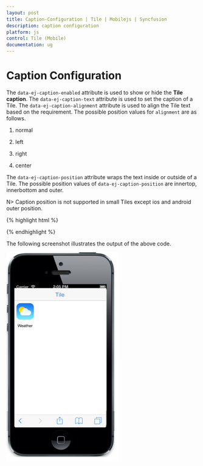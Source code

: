```yaml
---
layout: post
title: Caption-Configuration | Tile | Mobilejs | Syncfusion
description: caption configuration
platform: js
control: Tile (Mobile)
documentation: ug
---
```


# Caption Configuration

The `data-ej-caption-enabled` attribute is used to show or hide the **Tile caption**. The `data-ej-caption-text` attribute is used to set the caption of a Tile. The `data-ej-caption-alignment` attribute is used to align the Tile text based on the requirement. The possible position values for `alignment` are as follows.

1. normal

2. left

3. right

4. center

The `data-ej-caption-position` attribute wraps the text inside or outside of a Tile. The possible position values of `data-ej-caption-position` are innertop, innerbottom and outer.

N> Caption position is not supported in small Tiles except ios and android outer position.



{% highlight html %}

  <div id="header" data-role="ejmnavigationbar" data-ej-mode="header" data-ej-title="Tile" data-ej-titlealignment="center" data-ej-position="top" data-ej-touchend="tileSelection">
    </div>
    <div class="tiles" style="top: 45px; position: relative;">
        <div id="tileview1" data-role="ejmtile" data-ej-showroundedcorner="true" data-ej-imageposition="fill" data-ej-caption-position="outer" data-ej-caption-alignment="center" data-ej-tilesize="small" data-ej-caption-text="Weather" data-ej-imageurl="../themes/sampleimages/tileview/ios7/weather.png">
        </div>
    </div>


{% endhighlight %}



The following screenshot illustrates the output of the above code.

![caption](caption-configuration_images\caption-configuration_img1.png)

